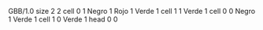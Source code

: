 <gs-board> GBB/1.0
size 2 2
cell 0 1 Negro 1 Rojo 1 Verde 1 
cell 1 1 Verde 1 
cell 0 0 Negro 1 Verde 1 
cell 1 0 Verde 1 
head 0 0
 </gs-board>